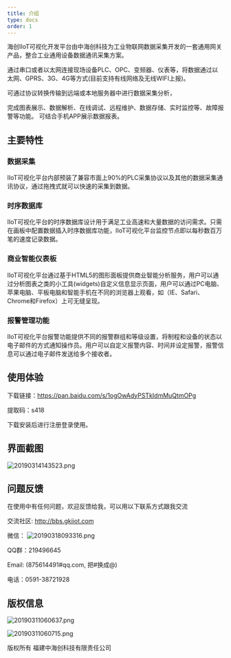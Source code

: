 ```yaml
---
title: 介绍
type: docs
order: 1
---
```


海创IIoT可视化开发平台由中海创科技为工业物联网数据采集开发的一套通用网关产品，整合工业通用设备数据通讯采集方案。

通过串口或者以太网连接现场设备PLC、OPC、变频器、仪表等，将数据通过以太网、GPRS、3G、4G等方式(目前支持有线网络及无线WIFI上报)。

可通过协议转换传输到远端或本地服务器中进行数据采集分析，

完成图表展示、数据解析、在线调试、远程维护、数据存储、实时监控等、故障报警等功能。 可结合手机APP展示数据报表。

## **主要特性**

### 数据采集
IIoT可视化平台内部预装了兼容市面上90%的PLC采集协议以及其他的数据采集通讯协议，通过拖拽式就可以快速的采集到数据。

### 时序数据库

IIoT可视化平台的时序数据库设计用于满足工业高速和大量数据的访问需求。只需在画板中配置数据插入时序数据库功能，IIoT可视化平台监控节点即以每秒数百万笔的速度记录数据。

### 商业智能仪表板

IIoT可视化平台通过基于HTML5的图形面板提供商业智能分析服务，用户可以通过分析图表之类的小工具(widgets)自定义信息显示页面，用户可以通过PC电脑、苹果电脑、平板电脑和智能手机在不同的浏览器上观看，如（IE、Safari、Chrome和Firefox）上可无缝呈现。

### 报警管理功能

IIoT可视化平台报警功能提供不同的报警群组和等级设置，将制程和设备的状态以电子邮件的方式通知操作员。用户可以自定义报警内容、时间并设定报警，报警信息可以通过电子邮件发送给多个接收者。

## **使用体验**

下载链接：https://pan.baidu.com/s/1ogOwAdyPSTkIdmMuQtmOPg 

提取码：s418 

下载安装后进行注册登录使用。

## **界面截图**

![20190314143523.png](https://i.loli.net/2019/03/14/5c89f653b8ba5.png)

## **问题反馈**

在使用中有任何问题，欢迎反馈给我，可以用以下联系方式跟我交流

交流社区: http://bbs.gkiiot.com

微信：
![20190318093316.png](https://i.loli.net/2019/03/18/5c8ef55fef82b.png)

QQ群：219496645

Email: (875614491#qq.com, 把#换成@)

电话：0591-38721928

## **版权信息**

![20190311060637.png](https://i.loli.net/2019/03/11/5c858a7b9c1a3.png)

![20190311060715.png](https://i.loli.net/2019/03/11/5c858aa28e7c6.png)

版权所有 福建中海创科技有限责任公司